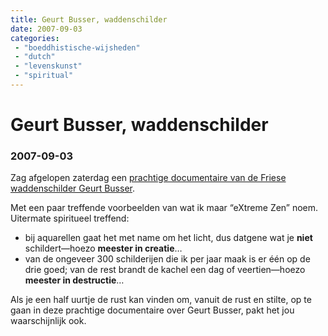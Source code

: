 ```yaml
---
title: Geurt Busser, waddenschilder
date: 2007-09-03
categories:
 - "boeddhistische-wijsheden"
 - "dutch"
 - "levenskunst"
 - "spiritual"
---
```


# Geurt Busser, waddenschilder
### 2007-09-03

Zag afgelopen zaterdag een [prachtige documentaire van de Friese waddenschilder Geurt Busser](https://weromrop.omropfryslan.nl/nl/uitzending/ik-wil-schilderen-portret-van-geurt-busser).

Met een paar treffende voorbeelden van wat ik maar “eXtreme Zen” noem. Uitermate spiritueel treffend:
- bij aquarellen gaat het met name om het licht, dus datgene wat je **niet** schildert—hoezo **meester in creatie**…
- van de ongeveer 300 schilderijen die ik per jaar maak is er één op de drie goed; van de rest brandt de kachel een dag of veertien—hoezo **meester in destructie**…

Als je een half uurtje de rust kan vinden om, vanuit de rust en stilte, op te gaan in deze prachtige documentaire over Geurt Busser, pakt het jou waarschijnlijk ook.
